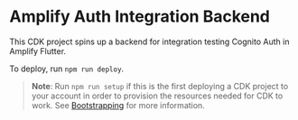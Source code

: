 # Amplify Auth Integration Backend

This CDK project spins up a backend for integration testing Cognito Auth in Amplify Flutter.

To deploy, run `npm run deploy`.

> **Note**: Run `npm run setup` if this is the first deploying a CDK project to your account in order to provision the resources needed for CDK to work. See [Bootstrapping](https://docs.aws.amazon.com/cdk/v2/guide/getting_started.html#getting_started_bootstrap) for more information.

